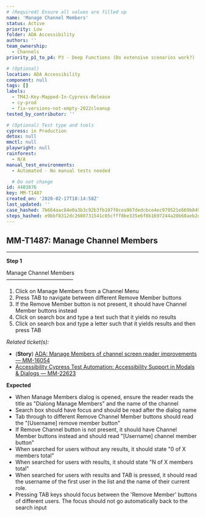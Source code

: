 ```yaml
---
# (Required) Ensure all values are filled up
name: 'Manage Channel Members'
status: Active
priority: Low
folder: ADA Accessibility
authors: ''
team_ownership:
  - Channels
priority_p1_to_p4: P3 - Deep Functions (Do extensive scenarios work?)

# (Optional)
location: ADA Accessibility
component: null
tags: []
labels:
  - TM4J-Key-Mapped-In-Cypress-Release
  - cy-prod
  - fix-versions-not-empty-2022cleanup
tested_by_contributor: ''

# (Optional) Test type and tools
cypress: in Production
detox: null
mmctl: null
playwright: null
rainforest:
  - N/A
manual_test_environments:
  - Automated - No manual tests needed

  # Do not change
id: 4403876
key: MM-T1487
created_on: '2020-02-17T18:14:58Z'
last_updated: ''
case_hashed: 7b664aac84e0a3b3c92b3fb107f0cea967dedcbce4ec979521e669b849ba7ba68907b03bb8938594ed7f7f594e3369e0
steps_hashed: e9bbf8312dc2608731541c05cfff8be335e6f8b1697244a20b60aeb2d836afee71c7bab9c3cf52c4c3919d0fe6d6a074
---
```


<!-- (Auto-generated) Based on frontmatter's "key" and "name" -->

## MM-T1487: Manage Channel Members

---

**Step 1**

Manage Channel Members\
–––––––––––––––––––––––––

1. Click on Manage Members from a Channel Menu
2. Press TAB to navigate between different Remove Member buttons
3. If the Remove Member button is not present, it should have Channel Member buttons instead
4. Click on search box and type a text such that it yields no results
5. Click on search box and type a letter such that it yields results and then press TAB

_Related ticket(s):_

- (**Story**) [ADA: Manage Members of channel screen reader improvements — MM-16054](https://mattermost.atlassian.net/browse/MM-16054)
- [Accessibility Cypress Test Automation: Accessibility Support in Modals & Dialogs — MM-22623](https://mattermost.atlassian.net/browse/MM-22623)

**Expected**

- When Manage Members dialog is opened, ensure the reader reads the title as "Dialong Manage Members" and the name of the channel
- Search box should have focus and should be read after the dialog name
- Tab through to different Remove Channel Member buttons should read the "\[Username] remove member button"
- If Remove Channel button is not present, it should have Channel Member buttons instead and should read "\[Username] channel member button"
- When searched for users without any results, it should state "0 of X members total"
- When searched for users with results, it should state "N of X members total"
- When searched for users with results and TAB is pressed, it should read the username of the first user in the list and the name of their current role.
- Pressing TAB keys should focus between the 'Remove Member' buttons of different users. The focus should not go automatically back to the search input
